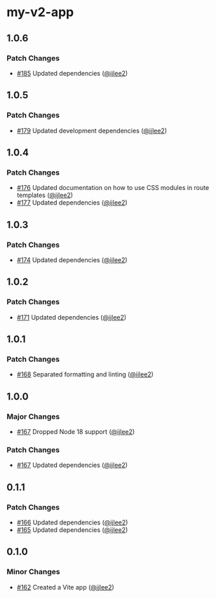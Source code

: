 # my-v2-app

## 1.0.6

### Patch Changes

- [#185](https://github.com/ijlee2/embroider-css-modules/pull/185) Updated dependencies ([@ijlee2](https://github.com/ijlee2))

## 1.0.5

### Patch Changes

- [#179](https://github.com/ijlee2/embroider-css-modules/pull/179) Updated development dependencies ([@ijlee2](https://github.com/ijlee2))

## 1.0.4

### Patch Changes

- [#176](https://github.com/ijlee2/embroider-css-modules/pull/176) Updated documentation on how to use CSS modules in route templates ([@ijlee2](https://github.com/ijlee2))
- [#177](https://github.com/ijlee2/embroider-css-modules/pull/177) Updated dependencies ([@ijlee2](https://github.com/ijlee2))

## 1.0.3

### Patch Changes

- [#174](https://github.com/ijlee2/embroider-css-modules/pull/174) Updated dependencies ([@ijlee2](https://github.com/ijlee2))

## 1.0.2

### Patch Changes

- [#171](https://github.com/ijlee2/embroider-css-modules/pull/171) Updated dependencies ([@ijlee2](https://github.com/ijlee2))

## 1.0.1

### Patch Changes

- [#168](https://github.com/ijlee2/embroider-css-modules/pull/168) Separated formatting and linting ([@ijlee2](https://github.com/ijlee2))

## 1.0.0

### Major Changes

- [#167](https://github.com/ijlee2/embroider-css-modules/pull/167) Dropped Node 18 support ([@ijlee2](https://github.com/ijlee2))

### Patch Changes

- [#167](https://github.com/ijlee2/embroider-css-modules/pull/167) Updated dependencies ([@ijlee2](https://github.com/ijlee2))

## 0.1.1

### Patch Changes

- [#166](https://github.com/ijlee2/embroider-css-modules/pull/166) Updated dependencies ([@ijlee2](https://github.com/ijlee2))
- [#165](https://github.com/ijlee2/embroider-css-modules/pull/165) Updated dependencies ([@ijlee2](https://github.com/ijlee2))

## 0.1.0

### Minor Changes

- [#162](https://github.com/ijlee2/embroider-css-modules/pull/162) Created a Vite app ([@ijlee2](https://github.com/ijlee2))
